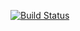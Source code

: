 [![Build Status](https://travis-ci.org/Seb6277/weecook.svg?branch=master)](https://travis-ci.org/Seb6277/weecook)